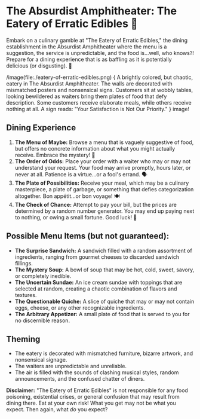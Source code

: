 # The Absurdist Amphitheater: The Eatery of Erratic Edibles 🍔

Embark on a culinary gamble at "The Eatery of Erratic Edibles," the dining establishment in the Absurdist Amphitheater where the menu is a suggestion, the service is unpredictable, and the food is...well, who knows?! Prepare for a dining experience that is as baffling as it is potentially delicious (or disgusting). 🤪

/image(file:./eatery-of-erratic-edibles.png) {
A brightly colored, but chaotic, eatery in The Absurdist Amphitheater. The walls are decorated with mismatched posters and nonsensical signs. Customers sit at wobbly tables, looking bewildered as waiters bring them plates of food that defy description. Some customers receive elaborate meals, while others receive nothing at all. A sign reads: "Your Satisfaction is Not Our Priority."
} image!

## Dining Experience

1.  **The Menu of Maybe:** Browse a menu that is vaguely suggestive of food, but offers no concrete information about what you might actually receive. Embrace the mystery! 📜
2.  **The Order of Odds:** Place your order with a waiter who may or may not understand your request. Your food may arrive promptly, hours later, or never at all. Patience is a virtue...or a fool's errand. 🗣️
3.  **The Plate of Possibilities:** Receive your meal, which may be a culinary masterpiece, a plate of garbage, or something that defies categorization altogether. Bon appétit...or bon voyage! 🍽️
4.  **The Check of Chance:** Attempt to pay your bill, but the prices are determined by a random number generator. You may end up paying next to nothing, or owing a small fortune. Good luck! 💸

## Possible Menu Items (but not guaranteed):

*   **The Surprise Sandwich:** A sandwich filled with a random assortment of ingredients, ranging from gourmet cheeses to discarded sandwich fillings.
*   **The Mystery Soup:** A bowl of soup that may be hot, cold, sweet, savory, or completely inedible.
*   **The Uncertain Sundae:** An ice cream sundae with toppings that are selected at random, creating a chaotic combination of flavors and textures.
*   **The Questionable Quiche:** A slice of quiche that may or may not contain eggs, cheese, or any other recognizable ingredients.
*   **The Arbitrary Appetizer:** A small plate of food that is served to you for no discernible reason.

## Theming

*   The eatery is decorated with mismatched furniture, bizarre artwork, and nonsensical signage.
*   The waiters are unpredictable and unreliable.
*   The air is filled with the sounds of clashing musical styles, random announcements, and the confused chatter of diners.

**Disclaimer:** "The Eatery of Erratic Edibles" is not responsible for any food poisoning, existential crises, or general confusion that may result from dining there. Eat at your own risk! What you get may not be what you expect. Then again, what *do* you expect?